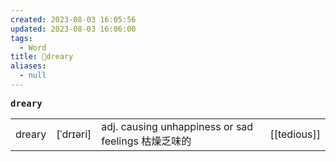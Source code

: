 ```yaml
---
created: 2023-08-03 16:05:56
updated: 2023-08-03 16:06:00
tags:
  - Word
title: 📖dreary
aliases:
  - null
---
```


<pre><strong>dreary</strong></pre>
|   |   |   |   |
|---|---|---|---|
|dreary|[ˈdrɪəri]|adj. causing unhappiness or sad feelings 枯燥乏味的|[[tedious]]|